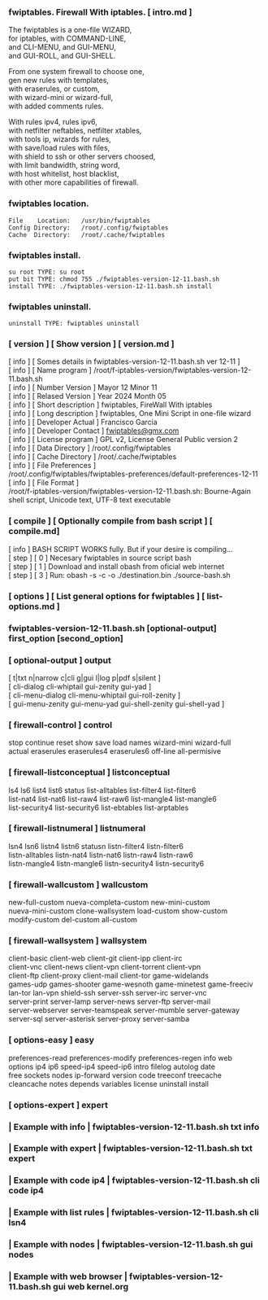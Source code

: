   
###  fwiptables. Firewall With iptables.   [ intro.md ] 
  
   The fwiptables is a one-file WIZARD,      
   for iptables, with COMMAND-LINE,          
   and CLI-MENU, and GUI-MENU,               
   and GUI-ROLL, and GUI-SHELL.              
  
   From one system firewall to choose one,    
   gen new rules with templates,              
   with eraserules, or custom,                
   with wizard-mini or wizard-full,           
   with added comments rules.                 
  
   With rules ipv4, rules ipv6,         
   with netfilter neftables, netfilter xtables,  
   with tools ip, wizards for rules,             
   with save/load rules with files,              
   with shield to ssh or other servers choosed,  
   with limit bandwidth, string word,            
   with host whitelist, host blacklist,          
   with other more capabilities of firewall.     
  
  
###   fwiptables location.                    
  
    File    Location:   /usr/bin/fwiptables     
    Config Directory:   /root/.config/fwiptables     
    Cache  Directory:   /root/.cache/fwiptables     
  
###  fwiptables install.                     
  
    su root TYPE: su root                       
    put bit TYPE: chmod 755 ./fwiptables-version-12-11.bash.sh     
    install TYPE: ./fwiptables-version-12-11.bash.sh install       
  
###  fwiptables uninstall.                   
  
    uninstall TYPE: fwiptables uninstall  
  
###  [ version ] [ Show version ] [ version.md ]            
   [ info ] [ Somes details in fwiptables-version-12-11.bash.sh ver 12-11 ]  
   [ info ] [ Name program       ] /root/f-iptables-version/fwiptables-version-12-11.bash.sh                 
   [ info ] [ Number Version     ] Mayor 12 Minor 11    
   [ info ] [ Relased Version    ] Year 2024 Month 05      
   [ info ] [ Short description  ] fwiptables, FireWall With iptables       
   [ info ] [ Long description   ] fwiptables, One Mini Script in one-file wizard        
   [ info ] [ Developer Actual   ] Francisco Garcia              
   [ info ] [ Developer Contact  ] fwiptables@gmx.com                
   [ info ] [ License program    ] GPL v2, License General Public version 2                
   [ info ] [ Data  Directory    ] /root/.config/fwiptables    
   [ info ] [ Cache Directory    ] /root/.cache/fwiptables   
   [ info ] [ File  Preferences  ]      
   /root/.config/fwiptables/fwiptables-preferences/default-preferences-12-11        
   [ info ] [ File  Format       ]      
   /root/f-iptables-version/fwiptables-version-12-11.bash.sh: Bourne-Again shell script, Unicode text, UTF-8 text executable   
  
###  [ compile ] [  Optionally compile from bash script ] [ compile.md]         
   [ info ] BASH SCRIPT WORKS fully. But if your desire is compiling...    
   [ step ] [ 0 ] Necesary fwiptables in source script bash                
   [ step ] [ 1 ] Download and install obash from oficial web internet     
   [ step ] [ 3 ] Run: obash -s -c -o ./destination.bin ./source-bash.sh   
  
###  [ options ] [ List general options for fwiptables ] [ list-options.md ]
  
###  fwiptables-version-12-11.bash.sh [optional-output] first_option [second_option]   
###   [ optional-output ] output                                         
   [ t|txt n|narrow c|cli g|gui l|log p|pdf s|silent ]                  
   [ cli-dialog cli-whiptail gui-zenity gui-yad ]                       
   [ cli-menu-dialog cli-menu-whiptail gui-roll-zenity ]                
   [ gui-menu-zenity gui-menu-yad gui-shell-zenity gui-shell-yad ]      
###   [ firewall-control ] control                                       
   stop continue reset show save load names wizard-mini wizard-full     
   actual eraserules eraserules4 eraserules6 off-line all-permisive     
###   [ firewall-listconceptual ] listconceptual                         
   ls4 ls6 list4 list6 status list-alltables list-filter4 list-filter6  
   list-nat4 list-nat6 list-raw4 list-raw6 list-mangle4 list-mangle6    
   list-security4 list-security6 list-ebtables list-arptables           
###   [ firewall-listnumeral ] listnumeral                               
   lsn4 lsn6 listn4 listn6 statusn listn-filter4 listn-filter6          
   listn-alltables  listn-nat4 listn-nat6 listn-raw4 listn-raw6         
   listn-mangle4 listn-mangle6 listn-security4 listn-security6          
###   [ firewall-wallcustom ] wallcustom                                 
   new-full-custom nueva-completa-custom new-mini-custom                
   nueva-mini-custom clone-wallsystem load-custom show-custom           
   modify-custom del-custom all-custom                                  
###   [ firewall-wallsystem ] wallsystem                                 
   client-basic client-web client-git client-ipp client-irc             
   client-vnc client-news client-vpn client-torrent client-vpn          
   client-ftp client-proxy client-mail client-tor game-widelands        
   games-udp games-shooter game-wesnoth game-minetest game-freeciv      
   lan-tor lan-vpn shield-ssh server-ssh server-irc server-vnc          
   server-print server-lamp server-news server-ftp server-mail          
   server-webserver server-teamspeak server-mumble server-gateway       
   server-sql server-asterisk server-proxy server-samba                 
###   [ options-easy ] easy                                              
   preferences-read preferences-modify preferences-regen info web       
   options ip4 ip6 speed-ip4 speed-ip6 intro filelog autolog date       
   free sockets nodes ip-forward version code treeconf treecache        
   cleancache notes depends variables license uninstall install         
###   [ options-expert ] expert                                          
###  | Example with info        | fwiptables-version-12-11.bash.sh txt info             
###  | Example with expert      | fwiptables-version-12-11.bash.sh txt expert           
###  | Example with code ip4    | fwiptables-version-12-11.bash.sh cli code ip4         
###  | Example with list rules  | fwiptables-version-12-11.bash.sh cli lsn4             
###  | Example with nodes       | fwiptables-version-12-11.bash.sh gui nodes            
###  | Example with web browser | fwiptables-version-12-11.bash.sh gui web kernel.org   
